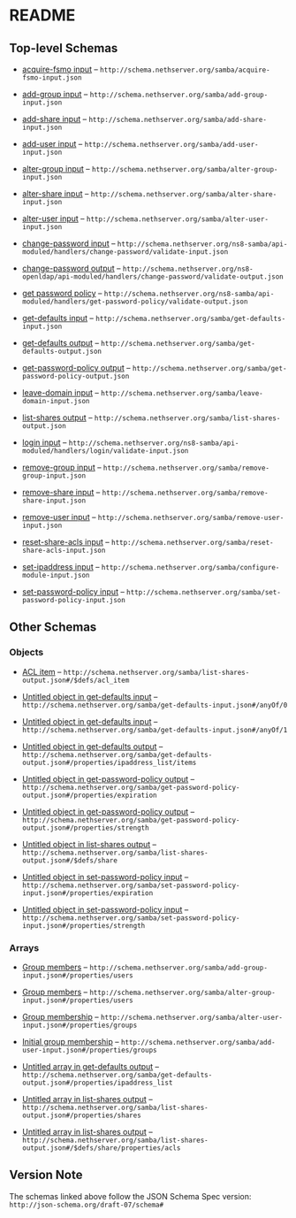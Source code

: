 # README

## Top-level Schemas

* [acquire-fsmo input](./acquire-fsmo-input.md "Acquire FSMO roles") – `http://schema.nethserver.org/samba/acquire-fsmo-input.json`

* [add-group input](./add-group-input.md "Add a group of users to the AD database") – `http://schema.nethserver.org/samba/add-group-input.json`

* [add-share input](./add-share-input.md "Create a new shared folder") – `http://schema.nethserver.org/samba/add-share-input.json`

* [add-user input](./add-user-input.md "Add a user to the AD database") – `http://schema.nethserver.org/samba/add-user-input.json`

* [alter-group input](./alter-group-input.md "Alter an existing group of users") – `http://schema.nethserver.org/samba/alter-group-input.json`

* [alter-share input](./alter-share-input.md "Alter a shared folder") – `http://schema.nethserver.org/samba/alter-share-input.json`

* [alter-user input](./alter-user-input.md "Alter an existing user") – `http://schema.nethserver.org/samba/alter-user-input.json`

* [change-password input](./validate-input.md) – `http://schema.nethserver.org/ns8-samba/api-moduled/handlers/change-password/validate-input.json`

* [change-password output](./validate-output.md) – `http://schema.nethserver.org/ns8-openldap/api-moduled/handlers/change-password/validate-output.json`

* [get password policy](./validate-output-1.md) – `http://schema.nethserver.org/ns8-samba/api-moduled/handlers/get-password-policy/validate-output.json`

* [get-defaults input](./get-defaults-input.md "Compute the values that suit the configure-module action input") – `http://schema.nethserver.org/samba/get-defaults-input.json`

* [get-defaults output](./get-defaults-output.md "Return values that suit the configure-module action input") – `http://schema.nethserver.org/samba/get-defaults-output.json`

* [get-password-policy output](./get-password-policy-output.md "Get the domain password policy") – `http://schema.nethserver.org/samba/get-password-policy-output.json`

* [leave-domain input](./leave-domain-input.md "Remove the DC from an Active Directory domain") – `http://schema.nethserver.org/samba/leave-domain-input.json`

* [list-shares output](./list-shares-output.md "Return the list of shared folders and their attributes") – `http://schema.nethserver.org/samba/list-shares-output.json`

* [login input](./validate-input-1.md) – `http://schema.nethserver.org/ns8-samba/api-moduled/handlers/login/validate-input.json`

* [remove-group input](./remove-group-input.md "Remove an existing group of users") – `http://schema.nethserver.org/samba/remove-group-input.json`

* [remove-share input](./remove-share-input.md "Remove a shared folder and its contents") – `http://schema.nethserver.org/samba/remove-share-input.json`

* [remove-user input](./remove-user-input.md "Remove an existing user") – `http://schema.nethserver.org/samba/remove-user-input.json`

* [reset-share-acls input](./reset-share-acls-input.md "Reset ACLs for the shared folder and its contents") – `http://schema.nethserver.org/samba/reset-share-acls-input.json`

* [set-ipaddress input](./configure-module-input.md "Change the DC IP address") – `http://schema.nethserver.org/samba/configure-module-input.json`

* [set-password-policy input](./set-password-policy-input.md "Set the domain password policy") – `http://schema.nethserver.org/samba/set-password-policy-input.json`

## Other Schemas

### Objects

* [ACL item](./list-shares-output-defs-acl-item.md "Translation of low-level Windows ACE to a simplified format") – `http://schema.nethserver.org/samba/list-shares-output.json#/$defs/acl_item`

* [Untitled object in get-defaults input](./get-defaults-input-anyof-0.md) – `http://schema.nethserver.org/samba/get-defaults-input.json#/anyOf/0`

* [Untitled object in get-defaults input](./get-defaults-input-anyof-1.md) – `http://schema.nethserver.org/samba/get-defaults-input.json#/anyOf/1`

* [Untitled object in get-defaults output](./get-defaults-output-properties-ipaddress_list-items.md) – `http://schema.nethserver.org/samba/get-defaults-output.json#/properties/ipaddress_list/items`

* [Untitled object in get-password-policy output](./get-password-policy-output-properties-expiration.md) – `http://schema.nethserver.org/samba/get-password-policy-output.json#/properties/expiration`

* [Untitled object in get-password-policy output](./get-password-policy-output-properties-strength.md) – `http://schema.nethserver.org/samba/get-password-policy-output.json#/properties/strength`

* [Untitled object in list-shares output](./list-shares-output-defs-share.md) – `http://schema.nethserver.org/samba/list-shares-output.json#/$defs/share`

* [Untitled object in set-password-policy input](./set-password-policy-input-properties-expiration.md) – `http://schema.nethserver.org/samba/set-password-policy-input.json#/properties/expiration`

* [Untitled object in set-password-policy input](./set-password-policy-input-properties-strength.md) – `http://schema.nethserver.org/samba/set-password-policy-input.json#/properties/strength`

### Arrays

* [Group members](./add-group-input-properties-group-members.md) – `http://schema.nethserver.org/samba/add-group-input.json#/properties/users`

* [Group members](./alter-group-input-properties-group-members.md) – `http://schema.nethserver.org/samba/alter-group-input.json#/properties/users`

* [Group membership](./alter-user-input-properties-group-membership.md "Set the user as a member of the given list of groups") – `http://schema.nethserver.org/samba/alter-user-input.json#/properties/groups`

* [Initial group membership](./add-user-input-properties-initial-group-membership.md "Set the user as a member of the given list of groups") – `http://schema.nethserver.org/samba/add-user-input.json#/properties/groups`

* [Untitled array in get-defaults output](./get-defaults-output-properties-ipaddress_list.md) – `http://schema.nethserver.org/samba/get-defaults-output.json#/properties/ipaddress_list`

* [Untitled array in list-shares output](./list-shares-output-properties-shares.md) – `http://schema.nethserver.org/samba/list-shares-output.json#/properties/shares`

* [Untitled array in list-shares output](./list-shares-output-defs-share-properties-acls.md) – `http://schema.nethserver.org/samba/list-shares-output.json#/$defs/share/properties/acls`

## Version Note

The schemas linked above follow the JSON Schema Spec version: `http://json-schema.org/draft-07/schema#`

